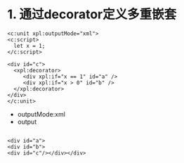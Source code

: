 # 1. 通过decorator定义多重嵌套
````xpl
<c:unit xpl:outputMode="xml">
<c:script>
  let x = 1;
</c:script>

<div id="c">
  <xpl:decorator>
     <div xpl:if="x == 1" id="a" />
     <div xpl:if="x > 0" id="b" />
  </xpl:decorator>
</div>
</c:unit>
````

* outputMode:xml
* output
````

<div id="a">
<div id="b">
<div id="c"/></div></div>
````